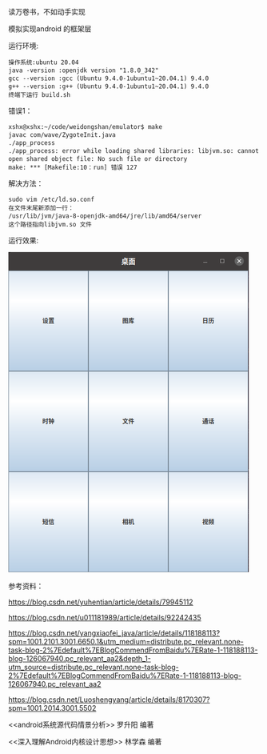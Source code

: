读万卷书，不如动手实现

模拟实现android 的框架层

运行环境:

    操作系统:ubuntu 20.04  
    java -version :openjdk version "1.8.0_342"
    gcc --version :gcc (Ubuntu 9.4.0-1ubuntu1~20.04.1) 9.4.0
    g++ --version :g++ (Ubuntu 9.4.0-1ubuntu1~20.04.1) 9.4.0
    终端下运行 build.sh

错误1：

    xshx@xshx:~/code/weidongshan/emulator$ make
    javac com/wave/ZygoteInit.java
    ./app_process
    ./app_process: error while loading shared libraries: libjvm.so: cannot open shared object file: No such file or directory
    make: *** [Makefile:10：run] 错误 127

解决方法：

    sudo vim /etc/ld.so.conf
    在文件末尾新添加一行：
    /usr/lib/jvm/java-8-openjdk-amd64/jre/lib/amd64/server
    这个路径指向libjvm.so 文件



运行效果:

![Image text](https://github.com/MrXiangVip/Android/blob/master/image/20220907190153.png)

参考资料：

https://blog.csdn.net/yuhentian/article/details/79945112

https://blog.csdn.net/u011181989/article/details/92242435

https://blog.csdn.net/yangxiaofei_java/article/details/118188113?spm=1001.2101.3001.6650.1&utm_medium=distribute.pc_relevant.none-task-blog-2%7Edefault%7EBlogCommendFromBaidu%7ERate-1-118188113-blog-126067940.pc_relevant_aa2&depth_1-utm_source=distribute.pc_relevant.none-task-blog-2%7Edefault%7EBlogCommendFromBaidu%7ERate-1-118188113-blog-126067940.pc_relevant_aa2

https://blog.csdn.net/Luoshengyang/article/details/8170307?spm=1001.2014.3001.5502

<<android系统源代码情景分析>>  罗升阳 编著

<<深入理解Android内核设计思想>> 林学森 编著


